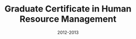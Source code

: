 ---
title: Graduate Certificate in Human Resource Management
location: Denver, CO
institute: CSU-Global
date: 2012-2013
---